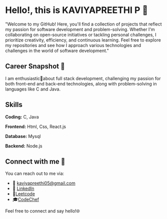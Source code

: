 
# Hello!, this is **KAVIYAPREETHI P** 👋

"Welcome to my GitHub! Here, you'll find a collection of projects that reflect my passion for software development and problem-solving. Whether I'm collaborating on open-source initiatives or tackling personal challenges, I prioritize creativity, efficiency, and continuous learning. Feel free to explore my repositories and see how I approach various technologies and challenges in the world of software development."

##  Career Snapshot 🎥

I am enthusiastic🚀about full stack development, challenging my passion for both front-end and back-end technologies, along with problem-solving in languages like C and Java.

## Skills

**Coding:** C, Java

**Frontend:** Html, Css, React.js

**Database:** Mysql

**Backend:** Node.js

## Connect with me 🤝 

You can reach out to me via:

- 📧 kaviyapreethi05@gmail.com
- 🔗 [LinkedIn](www.linkedin.com/in/kaviyapreethi-p-260240299)
- 🎯[Leetcode](https://leetcode.com/u/KAVIYAPREETHI/)
- 🎓[CodeChef](https://www.codechef.com/users/kaviyapreethip)

Feel free to connect and say hello!🌐


